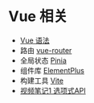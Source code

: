 # Vue 相关

- [Vue 语法](../vue/vue-note.md)
- 路由 [vue-router](../路由/vue-router.md)
- 全局状态 [Pinia](../状态管理/Pinia-note.md)
- 组件库 [ElementPlus](ElementPlus.md)
- 构建工具 [Vite](../vue/Vite速览.md)
- [视频笔记1 选项式API](../vue/Vue-js-Course-for-Beginners.md)
